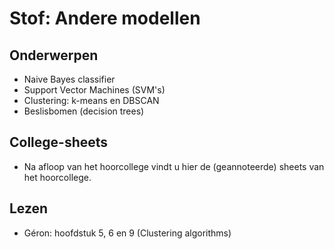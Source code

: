 # Stof: Andere modellen

## Onderwerpen

* Naive Bayes classifier
* Support Vector Machines (SVM's)
* Clustering: k-means en DBSCAN
* Beslisbomen (decision trees)

## College-sheets

* Na afloop van het hoorcollege vindt u hier de (geannoteerde) sheets van het hoorcollege.

## Lezen

* Géron: hoofdstuk 5, 6 en 9 (Clustering algorithms)